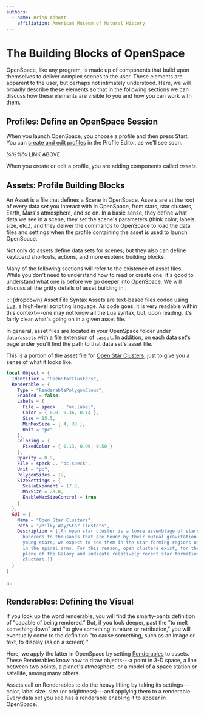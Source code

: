 ```yaml
---
authors:
  - name: Brian Abbott
    affiliation: American Museum of Natural History
---
```



# The Building Blocks of OpenSpace

OpenSpace, like any program, is made up of components that build upon themselves to deliver complex scenes to the user. These elements are apparent to the user, but perhaps not intimately understood. Here, we will broadly describe these elements so that in the following sections we can discuss how these elements are visible to you and how you can work with them.


## Profiles: Define an OpenSpace Session
When you launch OpenSpace, you choose a profile and then press Start. You can [create and edit profiles](/using-openspace/launcher/profile-editor/index) in the Profile Editor, as we'll see soon.

%%%% LINK ABOVE

When you create or edit a profile, you are adding components called _assets_.


## Assets: Profile Building Blocks
An Asset is a file that defines a Scene in OpenSpace. Assets are at the root of every data set you interact with in OpenSpace, from stars, star clusters, Earth, Mars's atmosphere, and so on. In a basic sense, they define what data we see in a scene, they set the scene's parameters (think color, labels, size, etc.), and they deliver the commands to OpenSpace to load the data files and settings when the profile containing the asset is used to launch OpenSpace.

Not only do assets define data sets for scenes, but they also can define keyboard shortcuts, actions, and more esoteric building blocks.

Many of the following sections will refer to the existence of asset files. While you don't need to understand how to read or create one, it's good to understand what one is before we go deeper into OpenSpace. We will discuss all the gritty details of asset building in [](/creating-data-assets/index).


::::{dropdown} Asset File Syntax
Assets are text-based files coded using [Lua](https://www.lua.org/about.html), a high-level scripting language. As code goes, it is very readable within this context---one may not know all the Lua syntax, but, upon reading, it's fairly clear what's going on in a given asset file.

In general, asset files are located in your OpenSpace folder under `data/assets` with a file extension of `.asset`. In addition, on each data set's page under [](/content/index) you'll find the path to that data set's asset file.

This is a portion of the asset file for [Open Star Clusters](/content/milky-way/star-clusters/open-clusters/index), just to give you a sense of what it looks like.

```lua
local Object = {
  Identifier = "OpenStarClusters",
  Renderable = {
    Type = "RenderablePolygonCloud",
    Enabled = false,
    Labels = {
      File = speck .. "oc.label",
      Color = { 0.0, 0.36, 0.14 },
      Size = 15.5,
      MinMaxSize = { 4, 30 },
      Unit = "pc"
    },
    Coloring = {
      FixedColor = { 0.13, 0.99, 0.50 }
    },
    Opacity = 0.9,
    File = speck .. "oc.speck",
    Unit = "pc",
    PolygonSides = 12,
    SizeSettings = {
      ScaleExponent = 17.8,
      MaxSize = 23.0,
      EnableMaxSizeControl = true
    }
  },
  GUI = {
    Name = "Open Star Clusters",
    Path = "/Milky Way/Star Clusters",
    Description = [[An open star cluster is a loose assemblage of stars numbering from
      hundreds to thousands that are bound by their mutual gravitation. Because these are
      young stars, we expect to see them in the star-forming regions of our Galaxy, namely
      in the spiral arms. For this reason, open clusters exist, for the most part, in the
      plane of the Galaxy and indicate relatively recent star formation. Census: 1,867 star
      clusters.]]
  }
}
```
::::


## Renderables: Defining the Visual
If you look up the word renderable, you will find the smarty-pants definition of "capable of being rendered." But, if you look deeper, past the "to melt something down" and "to give something in return or retribution," you will eventually come to the definition "to cause something, such as an image or text, to display (as on a screen)."

Here, we apply the latter in OpenSpace by setting [Renderables](/reference/renderable-overview) to assets. These Renderables know how to draw objects---a point in 3-D space, a line between two points, a planet's atmosphere, or a model of a space station or satellite, among many others.

Assets call on Renderables to do the heavy lifting by taking its settings---color, label size, size (or brightness)---and applying them to a renderable. Every data set you see has a renderable enabling it to appear in OpenSpace.